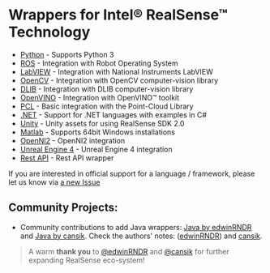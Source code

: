 # Wrappers for Intel® RealSense™ Technology

* [Python](./python/) - Supports Python 3
* [ROS](https://github.com/intel-ros/realsense/releases) - Integration with Robot Operating System
* [LabVIEW](./labview) - Integration with National Instruments LabVIEW
* [OpenCV](./opencv) - Integration with OpenCV computer-vision library
* [DLIB](./dlib) - Integration with DLIB computer-vision library
* [OpenVINO](./openvino) - Integration with OpenVINO™ toolkit
* [PCL](./pcl) - Basic integration with the Point-Cloud Library
* [.NET](./csharp) - Support for .NET languages with examples in C#
* [Unity](./unity) - Unity assets for using RealSense SDK 2.0
* [Matlab](./matlab) - Supports 64bit Windows installations
* [OpenNI2](./openni2) - OpenNI2 integration
* [Unreal Engine 4](./unrealengine4) - Unreal Engine 4 integration
* [Rest API](./rest-api) - Rest API wrapper

If you are interested in official support for a language / framework, please let us know via [a new Issue](https://github.com/IntelRealSense/librealsense/issues/new)

## Community Projects:

* Community contributions to add Java wrappers: [Java by edwinRNDR](https://github.com/edwinRNDR/librealsense/tree/master/wrappers/java) and [Java by cansik](https://github.com/cansik/librealsense-java).
Check the authors' notes: ([edwinRNDR](https://github.com/IntelRealSense/librealsense/issues/1594#issuecomment-429216051)) and [cansik](https://github.com/cansik/librealsense-java#-important).
> A warm **thank you** to [@edwinRNDR](https://github.com/edwinRNDR) and [@cansik](https://github.com/cansik) for further expanding RealSense eco-system!

